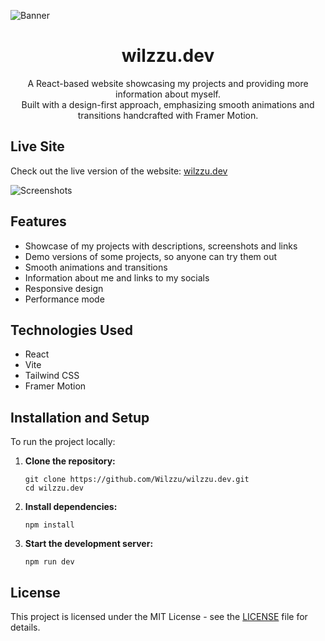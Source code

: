 ![Banner](https://i.imgur.com/LKhoc9f.png)

<h1 align="center">wilzzu.dev</h1>

<p align="center">A React-based website showcasing my projects and providing more information about myself.</br>Built with a design-first approach, emphasizing smooth animations and transitions handcrafted with Framer Motion.</p>

## Live Site

Check out the live version of the website:
[wilzzu.dev](https://wilzzu.dev/)

![Screenshots](https://i.imgur.com/makqbpP.png)

## Features

- Showcase of my projects with descriptions, screenshots and links
- Demo versions of some projects, so anyone can try them out
- Smooth animations and transitions
- Information about me and links to my socials
- Responsive design
- Performance mode

## Technologies Used

- React
- Vite
- Tailwind CSS
- Framer Motion

## Installation and Setup

To run the project locally:

1. **Clone the repository:**

   ```
   git clone https://github.com/Wilzzu/wilzzu.dev.git
   cd wilzzu.dev
   ```

2. **Install dependencies:**

   ```
   npm install
   ```

3. **Start the development server:**

   ```
   npm run dev
   ```

## License

This project is licensed under the MIT License - see the [LICENSE](LICENSE) file for details.
